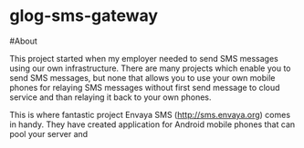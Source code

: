 glog-sms-gateway
==================

#About

This project started when my employer needed to send SMS messages using our own infrastructure. There are many projects which enable you to send SMS messages, but none that allows you to use your own mobile phones for relaying SMS messages without first send message to cloud service and than relaying it back to your own phones.

This is where fantastic project Envaya SMS (http://sms.envaya.org) comes in handy. They have created application for Android mobile phones that can pool your server and 
